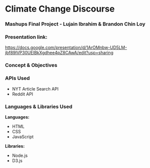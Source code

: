 # Climate Change Discourse
### Mashups Final Project - Lujain Ibrahim & Brandon Chin Loy

### Presentation link: 
https://docs.google.com/presentation/d/1ArOMnbw-UD5LM-jbf89lVP30UElBkXgdhee4pZ8CAwA/edit?usp=sharing
### Concept & Objectives

### APIs Used
* NYT Article Search API
* Reddit API

### Languages & Libraries Used

<b>Languages:</b> 
* HTML
* CSS
* JavaScript


<b>Libraries:</b>
* Node.js
* D3.js
